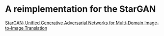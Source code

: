# A reimplementation for the StarGAN

[StarGAN: Unified Generative Adversarial Networks
for Multi-Domain Image-to-Image Translation](https://arxiv.org/pdf/1711.09020.pdf)

